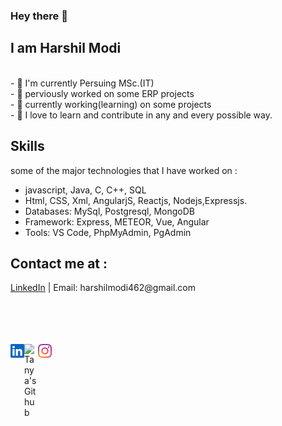 ### Hey there 👋

<!--
**Harshil-159/Harshil-159** is a ✨ _special_ ✨ repository because its `README.md` (this file) appears on your GitHub profile.
Here are some ideas to get you started:
--!>
<h2> I am Harshil Modi</h2>
<br>
- 🌱 I'm currently Persuing MSc.(IT)<br>
- 💬 perviously worked on some ERP projects<br>
- 🔭 currently working(learning) on some projects<br>
- 🔆 I love to learn and contribute in any and every possible way.



<!--
- 🔭 I’m currently working on ...
- 🌱 I’m currently learning ...
- 👯 I’m looking to collaborate on ...
- 🤔 I’m looking for help with ...
- 💬 Ask me about ...
- 📫 How to reach me: ...
- 😄 Pronouns: ...
- ⚡ Fun fact: ...
-->



<h2> Skills </h2>
some of the major technologies that I have worked on :

- javascript, Java, C, C++, SQL
- Html, CSS, Xml, AngularjS, Reactjs, Nodejs,Expressjs.
- Databases: MySql, Postgresql, MongoDB
- Framework:  Express, METEOR, Vue, Angular
- Tools: VS Code, PhpMyAdmin, PgAdmin



<h2> Contact me at :</h2>
<a href="https://www.linkedin.com/in/harshil-modi-b41851219/">LinkedIn</a> | Email: harshilmodi462@gmail.com 


<br><br><br><br>
<a href="https://www.linkedin.com/in/harshil-modi-b41851219/">
  <img align="left" alt="Tanya's Linkedin" width="22px" src="https://github.com/tanyajagyasi/TanyaJagyasi/blob/main/svgs/linkedin-icon-svgrepo-com.svg" />
</a>
<a href=https://github.com/Harshil-159>
  <img align="left" alt="Tanya's Github" width="22px" src="https://cdn.jsdelivr.net/npm/simple-icons@v3/icons/github.svg" />
</a>
<a href="https://www.instagram.com/harshil_159/">
  <img align="left" alt="Tanya's Instagram" width="22px" src="https://github.com/tanyajagyasi/TanyaJagyasi/blob/main/svgs/instagram-2016-logo-svgrepo-com.svg" />
</a>
<a href = "mailto:harshilmodi462@gmail.com ? subject = Feedback&body = Message">
  <img align="left" alt="" width="22px" src="https://upload.wikimedia.org/wikipedia/commons/7/7e/Gmail_icon_%282020%29.svg" />
</a>
